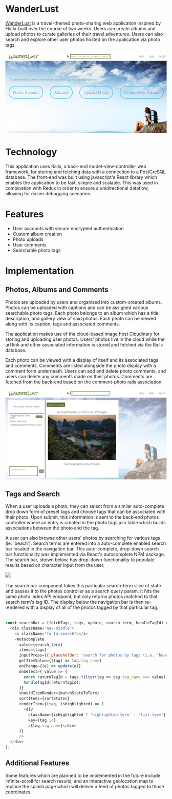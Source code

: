# WanderLust

[WanderLust](https://explorewanderlust.herokuapp.com/#/) is a travel-themed photo-sharing web application inspired by Flickr built over the course of two weeks. Users can create albums and upload photos to curate galleries of their travel adventures. Users can also search and explore other user photos hosted on the application via photo tags.

![](/docs/screenshots/profile_page.png)

# Technology

This application uses Rails, a back-end model-view-controller web framework, for storing and fetching data with a connection to a PostGreSQL database. The front-end was built using javascript's React library which enables the application to be fast, simple and scalable. This was used in combination with Redux in order to ensure a unidirectional dataflow, allowing for easier debugging scenarios.

# Features

* User accounts with secure encrypted authentication
* Custom album creation
* Photo uploads
* User comments
* Searchable photo tags

# Implementation

## Photos, Albums and Comments

Photos are uploaded by users and organized into custom-created albums. Photos can be uploaded with captions and can be assigned various searchable photo tags. Each photo belongs to an album which has a title, description, and gallery view of said photos. Each photo can be viewed along with its caption, tags and associated comments.

The application makes use of the cloud-based image host Cloudinary for storing and uploading user photos. Users' photos live in the cloud while the url link and other associated information is stored and fetched via the Rails database.

Each photo can be viewed with a display of itself and its associated tags and comments. Comments are listed alongside the photo display with a comment form underneath. Users can add and delete photo comments, and users can delete any comments made on their photos. Comments are fetched from the back-end based on the comment-photo rails association.

![](/docs/screenshots/photo_view.png)


## Tags and Search

When a user uploads a photo, they can select from a similar auto-complete drop down form of preset tags and choose tags that can be associated with their photo. Upon submit, this information is sent to the back-end photos controller where an entry is created in the photo tags join table which builds associations between the photo and the tag.

A user can also browse other users' photos by searching for various tags (ie. 'beach'). Search terms are entered into a auto-complete enabled search bar located in the navigation bar. This auto-complete, drop-down search bar functionality was implemented via React's autocomplete NPM package. The search bar, shown below, has drop-down functionality to populate results based on character input from the user.

![](/docs/screenshots/search_bar.png)

The search bar component takes this particular search-term slice of state and passes it to the photos controller as a search query param. It hits the same photo index API endpoint, but only returns photos matched to that search term's tag ID. The display below the navigation bar is then re-rendered with a display of all of the photos tagged by that particular tag.

```javascript

const searchBar = (fetchTags, tags, update, search_term, handleTagId) => (
  <div className="nav-middle">
    <i className="fa fa-search"></i>
    <Autocomplete
      value={search_term}
      items={tags}
      inputProps={{ placeholder: 'search for photos by tags (i.e. "beach")', className: "search-input"}}
      getItemValue={(tag) => tag.tag_name}
      onChange={(e) => update(e)}
      onSelect={ value => {
        const returnTagId = tags.filter(tag => tag.tag_name === value)[0].id;
        handleTagId(returnTagId);
      }}
      shouldItemRender={matchStateToTerm}
      sortItems={sortStates}
      renderItem={(tag, isHighlighted) => (
        <div
          className={isHighlighted ? 'highlighted-term' : 'list-term'}
          key={tag.id}
          >{tag.tag_name}</div>
      )}
      />
  </div>
);
```

## Additional Features

Some features which are planned to be implemented in the future include: infinite-scroll for search results, and an interactive geolocation map to replace the splash page which will deliver a feed of photos tagged to those coordinates.
